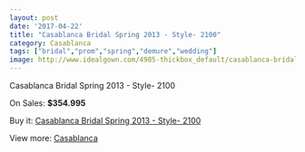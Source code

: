 ```yaml
---
layout: post
date: '2017-04-22'
title: "Casablanca Bridal Spring 2013 - Style- 2100"
category: Casablanca
tags: ["bridal","prom","spring","demure","wedding"]
image: http://www.idealgown.com/4985-thickbox_default/casablanca-bridal-spring-2013-style-2100.jpg
---
```

Casablanca Bridal Spring 2013 - Style- 2100

On Sales: **$354.995**
<a href="https://www.idealgown.com/en/casablanca/2239-casablanca-bridal-spring-2013-style-2100.html"><amp-img layout="responsive" width="600" height="600" src="//www.idealgown.com/4985-thickbox_default/casablanca-bridal-spring-2013-style-2100.jpg" alt="Casablanca Bridal Spring 2013 - Style- 2100 0" /></a>
<a href="https://www.idealgown.com/en/casablanca/2239-casablanca-bridal-spring-2013-style-2100.html"><amp-img layout="responsive" width="600" height="600" src="//www.idealgown.com/4986-thickbox_default/casablanca-bridal-spring-2013-style-2100.jpg" alt="Casablanca Bridal Spring 2013 - Style- 2100 1" /></a>

Buy it: [Casablanca Bridal Spring 2013 - Style- 2100](https://www.idealgown.com/en/casablanca/2239-casablanca-bridal-spring-2013-style-2100.html "Casablanca Bridal Spring 2013 - Style- 2100")

View more: [Casablanca](https://www.idealgown.com/en/31-casablanca "Casablanca")